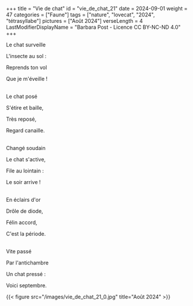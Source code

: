 +++
title = "Vie de chat"
id = "vie_de_chat_21"
date = 2024-09-01
weight = 47
categories = ["Faune"]
tags = ["nature", "lovecat", "2024", "tétrasyllabe"]
pictures = ["Août 2024"]
verseLength = 4
LastModifierDisplayName = "Barbara Post - Licence CC BY-NC-ND 4.0"
+++

Le chat surveille

L'insecte au sol :

Reprends ton vol

Que je m'éveille !

 \
Le chat posé

S'étire et baille,

Très reposé,

Regard canaille.

 \
Changé soudain

Le chat s'active,

File au lointain :

Le soir arrive !

 \
En éclairs d'or

Drôle de diode,

Félin accord,

C'est la période.

 \
Vite passé

Par l'antichambre

Un chat pressé :

Voici septembre.

{{< figure src="/images/vie_de_chat_21_0.jpg" title="Août 2024" >}}
